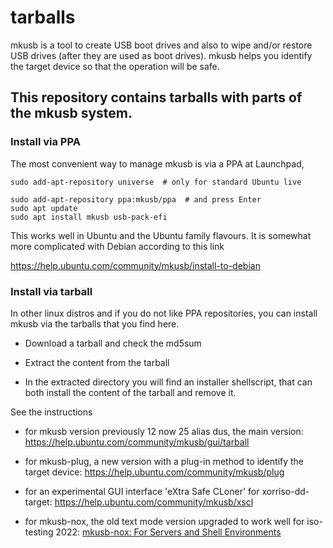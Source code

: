 # tarballs

mkusb is a tool to create USB boot drives and also to wipe and/or restore USB drives (after they are used as boot drives).
mkusb helps you identify the target device so that the operation will be safe.

This repository contains tarballs with parts of the mkusb system.
-----------------------------------------------------------------

### Install via PPA

The most convenient way to manage mkusb is via a PPA at Launchpad,

    sudo add-apt-repository universe  # only for standard Ubuntu live

    sudo add-apt-repository ppa:mkusb/ppa  # and press Enter
    sudo apt update
    sudo apt install mkusb usb-pack-efi

This works well in Ubuntu and the Ubuntu family flavours. It is somewhat more complicated with Debian according to this link

https://help.ubuntu.com/community/mkusb/install-to-debian

### Install via tarball

In other linux distros and if you do not like PPA repositories, you can install mkusb via the tarballs that you find here.

- Download a tarball and check the md5sum

- Extract the content from the tarball

- In the extracted directory you will find an installer shellscript,
  that can both install the content of the tarball and remove it.

See the instructions

- for mkusb version previously 12 now 25 alias dus, the main version:
  https://help.ubuntu.com/community/mkusb/gui/tarball

- for mkusb-plug, a new version with a plug-in method to identify the target device:
  https://help.ubuntu.com/community/mkusb/plug

- for an experimental GUI interface 'eXtra Safe CLoner' for xorriso-dd-target:
  https://help.ubuntu.com/community/mkusb/xscl

- for mkusb-nox, the old text mode version upgraded to work well for iso-testing 2022:
  [mkusb-nox: For Servers and Shell Environments](https://help.ubuntu.com/community/mkusb/#mkusb-nox:_For_Servers_and_Shell_Environments)

